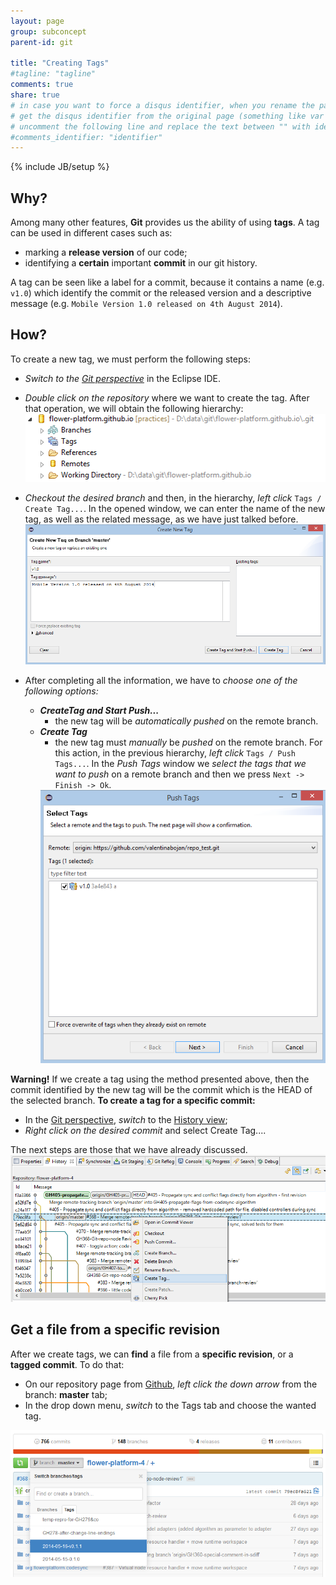 ```yaml
---
layout: page
group: subconcept
parent-id: git

title: "Creating Tags"
#tagline: "tagline"
comments: true
share: true
# in case you want to force a disqus identifier, when you rename the page
# get the disqus identifier from the original page (something like var disqus_identifier = 'ident';),
# uncomment the following line and replace the text between "" with ident
#comments_identifier: "identifier"
---
```

{% include JB/setup %}

## Why?

Among many other features, **Git** provides us the ability of using **tags**. A tag can be used in different cases such as:

* marking a **release version** of our code;
* identifying a **certain** important **commit** in our git history. 

A tag can be seen like a label for a commit, because it contains a name (e.g. ``v1.0``) which identify the commit or the released version and a descriptive message (e.g. ``Mobile Version 1.0 released on 4th August 2014``).

## How?

<!-- more -->

To create a new tag, we must perform the following steps:

* <span class="text-success"><i>Switch to the [Git perspective](git-perspective.html)</i></span> in the Eclipse IDE.

* <span class="text-success"><i>Double click on the repository</i></span> where we want to create the tag. After that operation, we will obtain the following hierarchy:
	<img class="img-thumbnail center-block" src="creatingTags-RepoHierarchy.png"/>
	
* <span class="text-success"><i>Checkout the desired branch</i></span> and then, in the hierarchy, <span class="text-success"><i>left click</i></span> ``Tags / Create Tag...``. In the opened window, we can enter the name of the new tag, as well as the related message, as we have just talked before.
	<img class="img-thumbnail center-block" src="creatingTags.png"/>
	
* After completing all the information, we have to <span class="text-success"><i>choose one of the following options:</i></span>
	* <span class="text-success"><i><b>CreateTag and Start Push...</b></i></span>
		* the new tag will be *automatically pushed* on the remote branch.
	* <span class="text-success"><i><b>Create Tag</b></i></span>
		* the new tag must *manually* be *pushed* on the remote branch. For this action, in the previous hierarchy, <span class="text-success"><i>left click</i></span> ``Tags / Push Tags...``. In the *Push Tags* window we <span class="text-success"><i>select the tags that we want to push</i></span> on a remote branch and then we press ``Next -> Finish -> Ok``.
		<img class="img-thumbnail center-block" src="creatingTags-PushTag.png"/>
		
<div class="alert alert-warning"><strong>Warning!</strong> If we create a tag using the method presented above, then the commit identified by the new tag will be the commit which is the HEAD of the selected branch. <b>To create a tag for a specific commit:</b>
	<ul>
		<li class="circle">In the <a href="git-perspective.html">Git perspective</a>, <i>switch</i> to the <a href="history.html">History view</a>;</li>
		<li class="circle"><i>Right click on the desired commit</i> and select <span class="label label-success">Create Tag...</span>.</li>
	</ul>
The next steps are those that we have already discussed.</div>

<img class="img-thumbnail center-block" src="creatingTags-SelectCommit.png"/>

## Get a file from a specific revision

After we create tags, we can **find** a file from a **specific revision**, or a **tagged commit**. To do that:

* On our repository page from [Github](http://www.github.com), <span class="text-success"><i>left click the down arrow</i></span> from the <span class="label label-success">branch: <b>master</b></span> tab;
* In the drop down menu, <span class="text-success"><i>switch</i></span> to the <span class="label label-success">Tags</span> tab and choose the wanted tag. 

<img class="img-thumbnail center-block" src="creatingTags-ViewTag.png"/>

